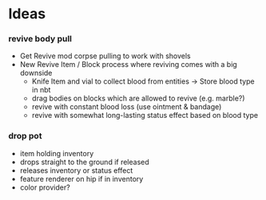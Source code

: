 # Ideas

### revive body pull
- Get Revive mod corpse pulling to work with shovels
- New Revive Item / Block process where reviving comes with a big downside
   - Knife Item and vial to collect blood from entities -> Store blood type in nbt
   - drag bodies on blocks which are allowed to revive (e.g. marble?)
   - revive with constant blood loss (use ointment & bandage)
   - revive with somewhat long-lasting status effect based on blood type

### drop pot
- item holding inventory
- drops straight to the ground if released
- releases inventory or status effect
- feature renderer on hip if in inventory
- color provider?